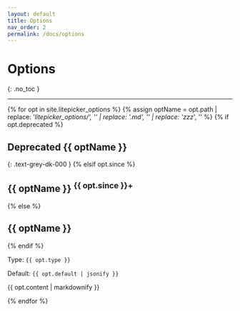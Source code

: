 ```yaml
---
layout: default
title: Options
nav_order: 2
permalink: /docs/options
---
```


# Options
{: .no_toc }

---

{% for opt in site.litepicker_options %}
{% assign optName = opt.path | replace: '_litepicker_options/', '' | replace: '.md', '' | replace: 'zzz_', '' %}
{% if opt.deprecated %}
## <span class="label label-red">Deprecated</span> {{ optName }} 
{: .text-grey-dk-000 }
{% elsif opt.since %}
## {{ optName }} <sup>{{ opt.since }}+</sup>
{% else %}
## {{ optName }}
{% endif %}

Type: `{{ opt.type }}`

Default: `{{ opt.default | jsonify }}`

{{ opt.content | markdownify }}

{% endfor %}